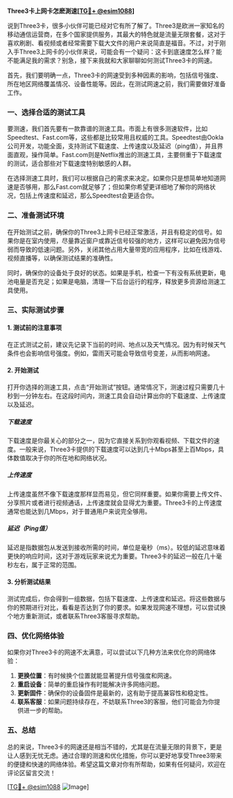 **Three3卡上网卡怎麽測速[[TG💪+ @esim1088](https://t.me/s/esim1088)]**

说到Three3卡，很多小伙伴可能已经对它有所了解了。Three3是欧洲一家知名的移动通信运营商，在多个国家提供服务，其最大的特色就是流量无限套餐，这对于喜欢刷剧、看视频或者经常需要下载大文件的用户来说简直是福音。不过，对于刚入手Three3上网卡的小伙伴来说，可能会有一个疑问：这卡到底速度怎么样？能不能满足我的需求？别急，接下来我就和大家聊聊如何测试Three3卡的网速。

首先，我们要明确一点，Three3卡的网速受到多种因素的影响，包括信号强度、所在地区网络覆盖情况、设备性能等。因此，在测试网速之前，我们需要做好准备工作。

### **一、选择合适的测试工具**

要测速，我们首先要有一款靠谱的测速工具。市面上有很多测速软件，比如Speedtest、Fast.com等，这些都是比较常用且权威的工具。Speedtest由Ookla公司开发，功能全面，支持测试下载速度、上传速度以及延迟（ping值），并且界面直观，操作简单。Fast.com则是Netflix推出的测速工具，主要侧重于下载速度的测试，适合那些对下载速度特别敏感的人群。

在选择测速工具时，我们可以根据自己的需求来决定。如果你只是想简单地知道网速是否够用，那么Fast.com就足够了；但如果你希望更详细地了解你的网络状况，包括上传速度和延迟，那么Speedtest会更适合你。

### **二、准备测试环境**

在开始测试之前，确保你的Three3上网卡已经正常激活，并且有稳定的信号。如果你是在室内使用，尽量靠近窗户或靠近信号较强的地方，这样可以避免因为信号弱而导致的低速问题。另外，关闭其他占用大量带宽的应用程序，比如在线游戏、视频直播等，以确保测试结果的准确性。

同时，确保你的设备处于良好的状态。如果是手机，检查一下有没有系统更新，电池电量是否充足；如果是电脑，清理一下后台运行的程序，释放更多资源给测速工具使用。

### **三、实际测试步骤**

#### **1. 测试前的注意事项**

在正式测试之前，建议先记录下当前的时间、地点以及天气情况。因为有时候天气条件也会影响信号强度。例如，雷雨天可能会导致信号变差，从而影响网速。

#### **2. 开始测试**

打开你选择的测速工具，点击“开始测试”按钮。通常情况下，测速过程只需要几十秒到一分钟左右。在这段时间内，测速工具会自动计算出你的下载速度、上传速度以及延迟。

##### **下载速度**

下载速度是你最关心的部分之一，因为它直接关系到你观看视频、下载文件的速度。一般来说，Three3卡提供的下载速度可以达到几十Mbps甚至上百Mbps，具体数值取决于你的所在地和网络状况。

##### **上传速度**

上传速度虽然不像下载速度那样显而易见，但它同样重要。如果你需要上传文件、分享照片或者进行视频通话，上传速度就会显得尤为重要。Three3卡的上传速度通常也能达到几Mbps，对于普通用户来说完全够用。

##### **延迟（Ping值）**

延迟是指数据包从发送到接收所需的时间，单位是毫秒（ms）。较低的延迟意味着更快的响应时间，这对于游戏玩家来说尤为重要。Three3卡的延迟一般在几十毫秒左右，属于正常的范围。

#### **3. 分析测试结果**

测试完成后，你会得到一组数据，包括下载速度、上传速度和延迟。将这些数据与你的预期进行对比，看看是否达到了你的要求。如果发现网速不理想，可以尝试换个地方重新测试，或者联系Three3客服寻求帮助。

### **四、优化网络体验**

如果你对Three3卡的网速不太满意，可以尝试以下几种方法来优化你的网络体验：

1. **更换位置**：有时候换个位置就能显著提升信号强度和网速。
2. **重启设备**：简单的重启操作有时能解决许多网络问题。
3. **更新固件**：确保你的设备固件是最新的，这有助于提高兼容性和稳定性。
4. **联系客服**：如果问题持续存在，不妨联系Three3的客服，他们可能会为你提供进一步的帮助。

### **五、总结**

总的来说，Three3卡的网速还是相当不错的，尤其是在流量无限的背景下，更是让人感到无忧无虑。通过合理的测速和优化措施，你可以更好地享受Three3带来的便捷和快速的网络体验。希望这篇文章对你有所帮助，如果有任何疑问，欢迎在评论区留言交流！

[[TG💪+ @esim1088](https://t.me/s/esim1088) ![Image](https://i.postimg.cc/4NQfJmqS/Snipaste-2025-05-13-00-14-12.png)]